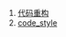 1. [代码重构](https://github.com/hexi/share/wiki/%E7%B3%9F%E7%B3%95%E7%9A%84%E4%BB%A3%E7%A0%81)
2. [code_style](https://github.com/hexi/share/wiki/code_style)

